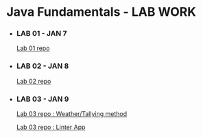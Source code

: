 # Java Fundamentals - LAB WORK

- ### LAB 01 - JAN 7
  [Lab 01 repo](https://github.com/micahThor/java-fundamentals/tree/master/basics)
  
- ### LAB 02 - JAN 8
  [Lab 02 repo](https://github.com/micahThor/java-fundamentals/tree/master/basiclibrary)
  
  
- ### LAB 03 - JAN 9
  [Lab 03 repo : Weather/Tallying method](https://github.com/micahThor/java-fundamentals/tree/master/basiclibrary)
  
  [Lab 03 repo : Linter App](https://github.com/micahThor/java-fundamentals/tree/master/linter)
